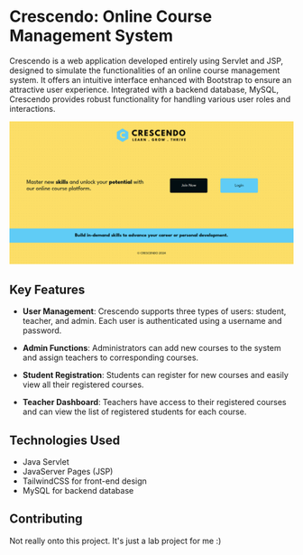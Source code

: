 # Crescendo: Online Course Management System

Crescendo is a web application developed entirely using Servlet and JSP, designed to simulate the functionalities of an online course management system. It offers an intuitive interface enhanced with Bootstrap to ensure an attractive user experience. Integrated with a backend database, MySQL, Crescendo provides robust functionality for handling various user roles and interactions.

![Home Page](/resources/Home.png)

## Key Features

- **User Management**: Crescendo supports three types of users: student, teacher, and admin. Each user is authenticated using a username and password.
  
- **Admin Functions**: Administrators can add new courses to the system and assign teachers to corresponding courses.

- **Student Registration**: Students can register for new courses and easily view all their registered courses.

- **Teacher Dashboard**: Teachers have access to their registered courses and can view the list of registered students for each course.


## Technologies Used

- Java Servlet
- JavaServer Pages (JSP)
- TailwindCSS for front-end design
- MySQL for backend database

## Contributing

Not really onto this project. It's just a lab project for me :)
